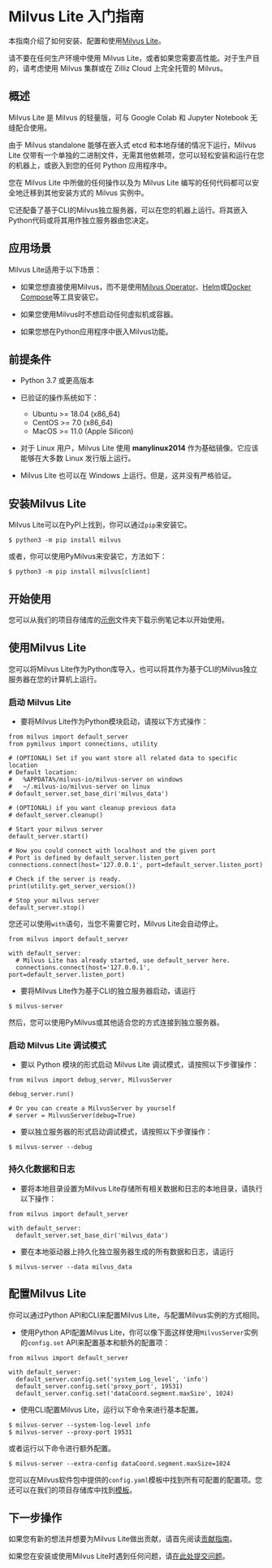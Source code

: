 Milvus Lite 入门指南
================

本指南介绍了如何安装、配置和使用[Milvus Lite](https://github.com/milvus-io/milvus-lite)。

请不要在任何生产环境中使用 Milvus Lite，或者如果您需要高性能。对于生产目的，请考虑使用 Milvus 集群或在 Zilliz Cloud 上完全托管的 Milvus。

概述
--

Milvus Lite 是 Milvus 的轻量版，可与 Google Colab 和 Jupyter Notebook 无缝配合使用。

由于 Milvus standalone 能够在嵌入式 etcd 和本地存储的情况下运行，Milvus Lite 仅带有一个单独的二进制文件，无需其他依赖项，您可以轻松安装和运行在您的机器上，或嵌入到您的任何 Python 应用程序中。

您在 Milvus Lite 中所做的任何操作以及为 Milvus Lite 编写的任何代码都可以安全地迁移到其他安装方式的 Milvus 实例中。

它还配备了基于CLI的Milvus独立服务器，可以在您的机器上运行。将其嵌入Python代码或将其用作独立服务器由您决定。

应用场景
----

Milvus Lite适用于以下场景：

* 如果您想直接使用Milvus，而不是使用[Milvus Operator](https://milvus.io/docs/install_standalone-operator.md)、[Helm](https://milvus.io/docs/install_standalone-helm.md)或[Docker Compose](https://milvus.io/docs/install_standalone-docker.md)等工具安装它。

* 如果您使用Milvus时不想启动任何虚拟机或容器。

* 如果您想在Python应用程序中嵌入Milvus功能。

前提条件
----

* Python 3.7 或更高版本

* 已验证的操作系统如下：

	+ Ubuntu >= 18.04 (x86_64)
	+ CentOS >= 7.0 (x86_64)
	+ MacOS >= 11.0 (Apple Silicon)

* 对于 Linux 用户，Milvus Lite 使用 **manylinux2014** 作为基础镜像。它应该能够在大多数 Linux 发行版上运行。

* Milvus Lite 也可以在 Windows 上运行。但是，这并没有严格验证。

安装Milvus Lite
-------------

Milvus Lite可以在PyPI上找到，你可以通过`pip`来安装它。

```
$ python3 -m pip install milvus

```

或者，你可以使用PyMilvus来安装它，方法如下：

```
$ python3 -m pip install milvus[client]

```

开始使用
----

您可以从我们的项目存储库的[示例](https://github.com/milvus-io/milvus-lite/tree/main/examples)文件夹下载示例笔记本以开始使用。

使用Milvus Lite
-------------

您可以将Milvus Lite作为Python库导入，也可以将其作为基于CLI的Milvus独立服务器在您的计算机上运行。

### 启动 Milvus Lite

* 要将Milvus Lite作为Python模块启动，请按以下方式操作：

```
from milvus import default_server
from pymilvus import connections, utility

# (OPTIONAL) Set if you want store all related data to specific location
# Default location:
#   %APPDATA%/milvus-io/milvus-server on windows
#   ~/.milvus-io/milvus-server on linux
# default_server.set_base_dir('milvus_data')

# (OPTIONAL) if you want cleanup previous data
# default_server.cleanup()

# Start your milvus server
default_server.start()

# Now you could connect with localhost and the given port
# Port is defined by default_server.listen_port
connections.connect(host='127.0.0.1', port=default_server.listen_port)

# Check if the server is ready.
print(utility.get_server_version())

# Stop your milvus server
default_server.stop()

```

您还可以使用`with`语句，当您不需要它时，Milvus Lite会自动停止。

```
from milvus import default_server

with default_server:
  # Milvus Lite has already started, use default_server here.
  connections.connect(host='127.0.0.1', port=default_server.listen_port)

```
* 要将Milvus Lite作为基于CLI的独立服务器启动，请运行

```
$ milvus-server

```

然后，您可以使用PyMilvus或其他适合您的方式连接到独立服务器。

### 启动 Milvus Lite 调试模式

* 要以 Python 模块的形式启动 Milvus Lite 调试模式，请按照以下步骤操作：

```
from milvus import debug_server, MilvusServer

debug_server.run()

# Or you can create a MilvusServer by yourself
# server = MilvusServer(debug=True)

```
* 要以独立服务器的形式启动调试模式，请按照以下步骤操作：

```
$ milvus-server --debug

```

### 持久化数据和日志

* 要将本地目录设置为Milvus Lite存储所有相关数据和日志的本地目录，请执行以下操作：

```
from milvus import default_server

with default_server:
  default_server.set_base_dir('milvus_data')

```
* 要在本地驱动器上持久化独立服务器生成的所有数据和日志，请运行

```
$ milvus-server --data milvus_data

```

配置Milvus Lite
-------------

你可以通过Python API和CLI来配置Milvus Lite，与配置Milvus实例的方式相同。

* 使用Python API配置Milvus Lite，你可以像下面这样使用`MilvusServer`实例的`config.set` API来配置基本和额外的配置项：

```
from milvus import default_server

with default_server:
  default_server.config.set('system_Log_level', 'info')
  default_server.config.set('proxy_port', 19531)
  default_server.config.set('dataCoord.segment.maxSize', 1024)

```
* 使用CLI配置Milvus Lite，运行以下命令来进行基本配置。

```
$ milvus-server --system-log-level info
$ milvus-server --proxy-port 19531

```

或者运行以下命令进行额外配置。

```
$ milvus-server --extra-config dataCoord.segment.maxSize=1024

```

您可以在Milvus软件包中提供的`config.yaml`模板中找到所有可配置的配置项。您还可以在我们的项目存储库中找到[模板](https://github.com/milvus-io/milvus-lite/blob/main/src/milvus/data/config.yaml.template)。

下一步操作
-----

如果您有新的想法并想要为Milvus Lite做出贡献，请首先阅读[贡献指南](https://github.com/milvus-io/milvus-lite/blob/main/CONTRIBUTING.md)。

如果您在安装或使用Milvus Lite时遇到任何问题，请[在此处提交问题](https://github.com/milvus-io/milvus-lite/issues/new)。

